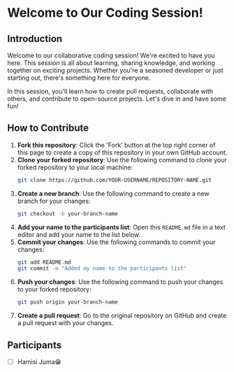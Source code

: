 
# Welcome to Our Coding Session!

## Introduction
Welcome to our collaborative coding session! We're excited to have you here. This session is all about learning, sharing knowledge, and working together on exciting projects. Whether you're a seasoned developer or just starting out, there's something here for everyone.

In this session, you'll learn how to create pull requests, collaborate with others, and contribute to open-source projects. Let's dive in and have some fun!

## How to Contribute
1. **Fork this repository**: Click the 'Fork' button at the top right corner of this page to create a copy of this repository in your own GitHub account.
2. **Clone your forked repository**: Use the following command to clone your forked repository to your local machine:
   ```bash
   git clone https://github.com/YOUR-USERNAME/REPOSITORY-NAME.git
   ```
3. **Create a new branch**: Use the following command to create a new branch for your changes:
   ```bash
   git checkout -b your-branch-name
   ```
4. **Add your name to the participants list**: Open this `README.md` file in a text editor and add your name to the list below.
5. **Commit your changes**: Use the following commands to commit your changes:
   ```bash
   git add README.md
   git commit -m "Added my name to the participants list"
   ```
6. **Push your changes**: Use the following command to push your changes to your forked repository:
   ```bash
   git push origin your-branch-name
   ```
7. **Create a pull request**: Go to the original repository on GitHub and create a pull request with your changes.

## Participants
- [ ] Hamisi Juma😁
